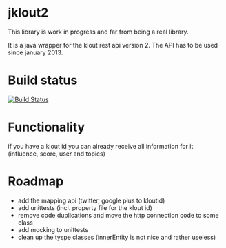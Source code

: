 jklout2
=======

This library is work in progress and far from being a real library.

It is a java wrapper for the klout rest api version 2. The API has to be used since january 2013.

Build status
============
[![Build Status](https://buildhive.cloudbees.com/job/nbartels/job/jklout2/badge/icon)](https://buildhive.cloudbees.com/job/nbartels/job/jklout2/)

Functionality
=============

if you have a klout id you can already receive all information for it (influence, score, user and topics)


Roadmap
=======

* add the mapping api (twitter, google plus to kloutid)
* add unittests (incl. property file for the klout id)
* remove code duplications and move the http connection code to some class
* add mocking to unittests
* clean up the tyspe classes (innerEntity is not nice and rather useless)
